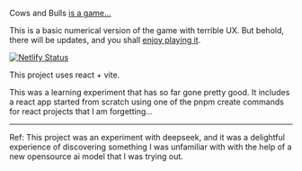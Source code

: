 Cows and Bulls [is a game...](https://en.wikipedia.org/wiki/Bulls_and_cows)

This is a basic numerical version of the game with terrible UX.
But behold, there will be updates, and you shall
[enjoy playing it](https://supreme-bovines-1.netlify.app/).

[![Netlify Status](https://api.netlify.com/api/v1/badges/dff41c5a-1a96-41f8-91f7-239c50f7c2f5/deploy-status)](https://app.netlify.com/sites/supreme-bovines-1/deploys)

This project uses react + vite.

This was a learning experiment that has so far gone pretty good.
It includes a react app started from scratch using one of the pnpm
create commands for react projects that I am forgetting...

---

Ref:
This project was an experiment with deepseek, and it was a delightful experience
of discovering something I was unfamiliar with with the help of a new opensource
ai model that I was trying out.
